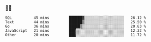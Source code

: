 ### 👨‍💻

<!--START_SECTION:waka-->

```text
SQL          45 mins         ██████▓░░░░░░░░░░░░░░░░░░   26.12 %
Text         44 mins         ██████▒░░░░░░░░░░░░░░░░░░   25.50 %
Go           36 mins         █████▒░░░░░░░░░░░░░░░░░░░   20.83 %
JavaScript   21 mins         ███░░░░░░░░░░░░░░░░░░░░░░   12.32 %
Other        20 mins         ███░░░░░░░░░░░░░░░░░░░░░░   11.72 %
```

<!--END_SECTION:waka-->
